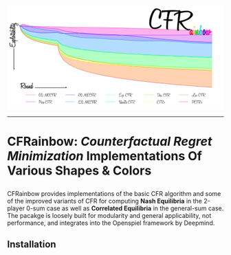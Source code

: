 <picture>
  <source media="(prefers-color-scheme: dark)" srcset="docs/cfrainbow_readme_banner_dark.png">
  <source media="(prefers-color-scheme: light)" srcset="docs/cfrainbow_readme_banner_light.png">
  <img alt="Readme banner." src="docs/cfrainbow_readme_banner_light.png">
</picture>

---

# <p align=left> CFRainbow: <i>Counterfactual Regret Minimization</i> Implementations Of Various Shapes & Colors

CFRainbow provides implementations of the basic CFR algorithm and some of the improved variants of CFR
for computing <b>Nash Equilibria</b> in the 2-player 0-sum case as well as <b>Correlated Equilibria</b> in the general-sum case. 
The pacakge is loosely built for modularity and general applicability, 
not performance, and integrates into the Openspiel framework by Deepmind.

## Installation

